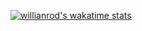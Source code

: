 [![willianrod's wakatime stats](https://github-readme-stats.vercel.app/api/wakatime?username=Dev-Al3x)](https://github.com/anuraghazra/github-readme-stats)

